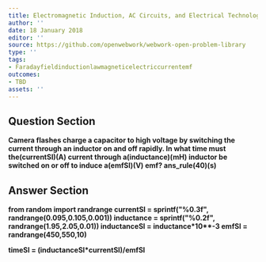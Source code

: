 ```yaml
---
title: Electromagnetic Induction, AC Circuits, and Electrical Technologies - Inductance
author: ''
date: 18 January 2018
editor: ''
source: https://github.com/openwebwork/webwork-open-problem-library
type: ''
tags:
- Faradayfieldinductionlawmagneticelectriccurrentemf
outcomes:
- TBD
assets: ''
---
```


## Question Section 

<b>
Camera flashes charge a capacitor to high voltage by switching the current through an inductor on and off rapidly. In what time must the(currentSI)(A) current through a(inductance)(mH) inductor be switched on or off to induce a(emfSI)(V) emf?
ans_rule(40)(s)


## Answer Section

from random import randrange
currentSI = sprintf("%0.3f", randrange(0.095,0.105,0.001))
inductance = sprintf("%0.2f", randrange(1.95,2.05,0.01))
inductanceSI = inductance*10**-3
emfSI = randrange(450,550,10)

timeSI = (inductanceSI*currentSI)/emfSI